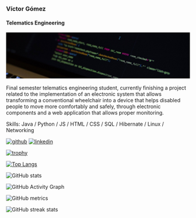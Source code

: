 ### Víctor Gómez
#### Telematics Engineering
![Telematics Engineering](https://github.com/Thevic16/Thevic16/blob/main/Room-Name-Full.jpg)

Final semester telematics engineering student, currently finishing a project related to the implementation of an electronic system that allows transforming a conventional wheelchair into a device that helps disabled people to move more comfortably and safely, through electronic components and a web application that allows proper monitoring.

Skills: Java / Python / JS / HTML / CSS /  SQL / Hibernate / Linux / Networking



[<img src='https://cdn.jsdelivr.net/npm/simple-icons@3.0.1/icons/github.svg' alt='github' height='40'>](https://github.com/Thevic16)  [<img src='https://cdn.jsdelivr.net/npm/simple-icons@3.0.1/icons/linkedin.svg' alt='linkedin' height='40'>](www.linkedin.com/in/víctor-gómez-a34159205)  

[![trophy](https://github-profile-trophy.vercel.app/?username=Thevic16)](https://github.com/ryo-ma/github-profile-trophy)

[![Top Langs](https://github-readme-stats.vercel.app/api/top-langs/?username=Thevic16)](https://github.com/anuraghazra/github-readme-stats)

![GitHub stats](https://github-readme-stats.vercel.app/api?username=Thevic16&show_icons=true&count_private=true)  

![GitHub Activity Graph](https://activity-graph.herokuapp.com/graph?username=Thevic16)  

![GitHub metrics](https://metrics.lecoq.io/Thevic16)  

![GitHub streak stats](https://github-readme-streak-stats.herokuapp.com/?user=Thevic16)  

